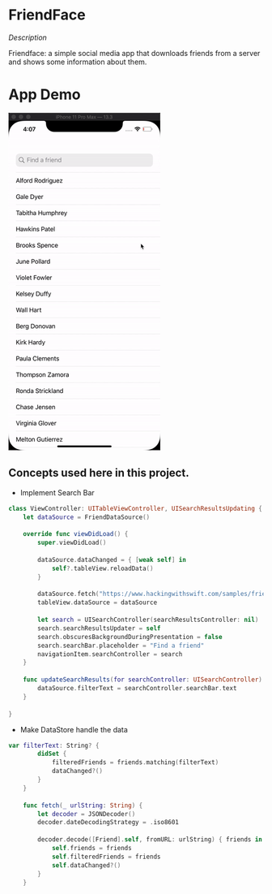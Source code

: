 # FriendFace

_Description_

Friendface: a simple social media app that downloads friends from a server and shows some information about them.


# App Demo

<img src="gif/FriendZone.gif"/>


Concepts used here in this project.
------------------------------------------------

- Implement Search Bar
```swift
class ViewController: UITableViewController, UISearchResultsUpdating {
    let dataSource = FriendDataSource()

    override func viewDidLoad() {
        super.viewDidLoad()

        dataSource.dataChanged = { [weak self] in
            self?.tableView.reloadData()
        }

        dataSource.fetch("https://www.hackingwithswift.com/samples/friendface.json")
        tableView.dataSource = dataSource

        let search = UISearchController(searchResultsController: nil)
        search.searchResultsUpdater = self
        search.obscuresBackgroundDuringPresentation = false
        search.searchBar.placeholder = "Find a friend"
        navigationItem.searchController = search
    }

    func updateSearchResults(for searchController: UISearchController) {
        dataSource.filterText = searchController.searchBar.text
    }

}
```

- Make DataStore handle the data
```swift
var filterText: String? {
        didSet {
            filteredFriends = friends.matching(filterText)
            dataChanged?()
        }
    }

    func fetch(_ urlString: String) {
        let decoder = JSONDecoder()
        decoder.dateDecodingStrategy = .iso8601

        decoder.decode([Friend].self, fromURL: urlString) { friends in
            self.friends = friends
            self.filteredFriends = friends
            self.dataChanged?()
        }
    }
```

